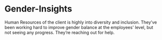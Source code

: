 # Gender-Insights
Human Resources of the client is highly into diversity and inclusion. They’ve been working hard to improve gender balance at the employees' level, but not seeing any progress. They’re reaching out for help. 
